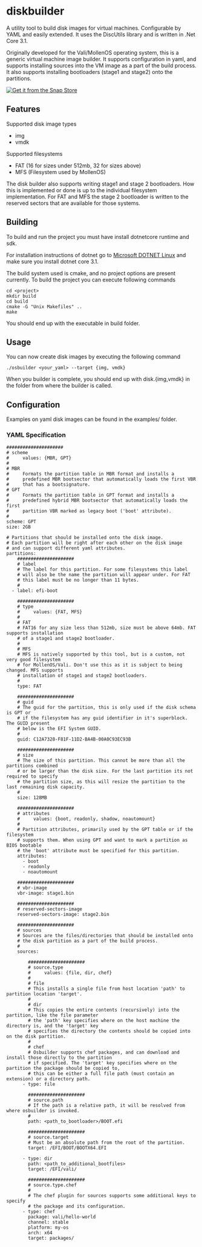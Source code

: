 # diskbuilder

A utility tool to build disk images for virtual machines. Configurable by YAML and easily extended. It uses the DiscUtils library and is
written in .Net Core 3.1.

Originally developed for the Vali/MollenOS operating system, this is a generic virtual machine image builder. It supports configuration in yaml, and supports installing sources into the VM image as a part of the build process. It also supports installing bootloaders (stage1 and stage2) onto the partitions.

[![Get it from the Snap Store](https://snapcraft.io/static/images/badges/en/snap-store-black.svg)](https://snapcraft.io/diskbuilder)

## Features

Supported disk image types
- img
- vmdk

Supported filesystems
- FAT (16 for sizes under 512mb, 32 for sizes above)
- MFS (Filesystem used by MollenOS)

The disk builder also supports writing stage1 and stage 2 bootloaders. How this is implemented or done is up to the individual filesystem implementation. For FAT and MFS the stage 2 bootloader is written to the reserved sectors that are available for those systems.

## Building

To build and run the project you must have install dotnetcore runtime and sdk.

For installation instructions of dotnet go to [Microsoft DOTNET Linux](https://docs.microsoft.com/en-us/dotnet/core/install/linux)
and make sure you install dotnet core 3.1.

The build system used is cmake, and no project options are present currently. To build
the project you can execute following commands

```
cd <project>
mkdir build
cd build
cmake -G "Unix Makefiles" ..
make
```

You should end up with the executable in build folder.

## Usage

You can now create disk images by executing the following command

```
./osbuilder <your_yaml> --target {img, vmdk}
```

When you builder is complete, you should end up with disk.{img,vmdk} in the folder
from where the builder is called.

## Configuration

Examples on yaml disk images can be found in the examples/ folder.

### YAML Specification

```
#####################
# scheme
#     values: {MBR, GPT}
#
# MBR
#     Formats the partition table in MBR format and installs a
#     predefined MBR bootsector that automatically loads the first VBR
#     that has a bootsignature.
# GPT
#     Formats the partition table in GPT format and installs a 
#     predefined hybrid MBR bootsector that automatically loads the first
#     partition VBR marked as legacy boot ('boot' attribute).
#
scheme: GPT
size: 2GB

# Partitions that should be installed onto the disk image.
# Each partition will be right after each other on the disk image
# and can support different yaml attributes.
partitions:
    #####################
    # label
    # The label for this partition. For some filesystems this label
    # will also be the name the partition will appear under. For FAT
    # this label must be no longer than 11 bytes.
    #
  - label: efi-boot
    
    #####################
    # type
    #     values: {FAT, MFS}
    #
    # FAT
    # FAT16 for any size less than 512mb, size must be above 64mb. FAT supports installation
    # of a stage1 and stage2 bootloader.
    #
    # MFS
    # MFS is natively supported by this tool, but is a custom, not very good filesystem
    # for MollenOS/Vali. Don't use this as it is subject to being changed. MFS supports
    # installation of stage1 and stage2 bootloaders.
    #
    type: FAT

    #####################
    # guid
    # The guid for the partition, this is only used if the disk schema is GPT or
    # if the filesystem has any guid identifier in it's superblock. The GUID present
    # below is the EFI System GUID.
    #
    guid: C12A7328-F81F-11D2-BA4B-00A0C93EC93B

    #####################
    # size
    # The size of this partition. This cannot be more than all the partitions combined
    # or be larger than the disk size. For the last partition its not required to specify
    # the partition size, as this will resize the partition to the last remaining disk capacity.
    # 
    size: 128MB
    
    #####################
    # attributes
    #     values: {boot, readonly, shadow, noautomount}
    #
    # Partition attributes, primarily used by the GPT table or if the filesystem
    # supports them. When using GPT and want to mark a partition as BIOS bootable
    # the 'boot' attribute must be specified for this partition.
    attributes:
      - boot
      - readonly
      - noautomount

    #####################
    # vbr-image
    vbr-image: stage1.bin

    #####################
    # reserved-sectors-image
    reserved-sectors-image: stage2.bin
    
    #####################
    # sources
    # Sources are the files/directories that should be installed onto
    # the disk partition as a part of the build process.
    #
    sources:

        #####################
        # source.type
        #     values: {file, dir, chef}
        # 
        # file
        # This installs a single file from host location 'path' to partition location 'target'.
        #
        # dir
        # This copies the entire contents (recursively) into the partition, like the file parameter
        # the 'path' key specifies where on the host machine the directory is, and the 'target' key
        # specifies the directory the contents should be copied into on the disk partition.
        #
        # chef
        # Osbuilder supports chef packages, and can download and install those directly to the partition
        # if specified. The 'target' key specifies where on the partition the package should be copied to,
        # this can be either a full file path (must contain an extension) or a directory path.
      - type: file

        #####################
        # source.path
        # If the path is a relative path, it will be resolved from where osbuilder is invoked.
        #
        path: <path_to_bootloader>/BOOT.efi

        #####################
        # source.target
        # Must be an absolute path from the root of the partition.
        target: /EFI/BOOT/BOOTX64.EFI
        
      - type: dir
        path: <path_to_additional_bootfiles>
        target: /EFI/vali/
        
        #####################
        # source.type.chef
        #
        # The chef plugin for sources supports some additional keys to specify
        # the package and its configuration.
      - type: chef
        package: vali/hello-world
        channel: stable
        platform: my-os
        arch: x64
        target: packages/
```
